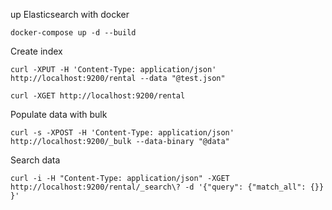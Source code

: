 

up Elasticsearch with docker

```
docker-compose up -d --build
```

Create index

```
curl -XPUT -H 'Content-Type: application/json' http://localhost:9200/rental --data "@test.json"

curl -XGET http://localhost:9200/rental
```

Populate data with bulk

```
curl -s -XPOST -H 'Content-Type: application/json' http://localhost:9200/_bulk --data-binary "@data"
```

Search data

```
curl -i -H "Content-Type: application/json" -XGET http://localhost:9200/rental/_search\? -d '{"query": {"match_all": {}} }'
```
